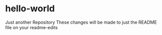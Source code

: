# hello-world
Just another Repository
These changes will be made to just the README file on your readme-edits 
